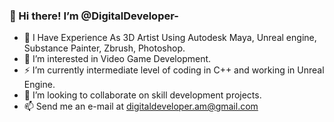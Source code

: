 ###  👋 Hi there! I’m @DigitalDeveloper-

- 🌱 I Have Experience As 3D Artist Using Autodesk Maya, Unreal engine, Substance Painter, Zbrush, Photoshop.
- 👀 I’m interested in Video Game Development.
- ⚡ I’m currently intermediate level of coding in C++ and working in Unreal Engine.
- 🤔 I’m looking to collaborate on skill development projects.
- 📫 Send me an e-mail at digitaldeveloper.am@gmail.com
<!--
**DigitalDeveloperAM/DigitalDeveloperAM** is a ✨ _special_ ✨ repository because its `README.md` (this file) appears on your GitHub profile.

Here are some ideas to get you started:

- 👋 Hi, I’m @DigitalDeveloper-
- 🌱 I Have Experience As 3D Artist Using Autodesk Maya, Unreal engine, Substance Painter, Zbrush, Photoshop.
- 👀 I’m interested in Video Game Development.
- 🤔 I’m looking for help with ...
- 💬 Ask me about ...
- 📫 How to reach me: ...
- 😄 Pronouns: ...
- ⚡ Fun fact: ...
-->
